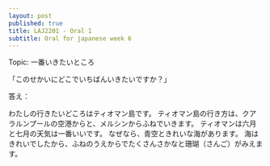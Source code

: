 ```yaml
---
layout: post
published: true
title: LAJ2201 - Oral 1
subtitle: Oral for japanese week 6
---
```

Topic: 一番いきたいところ


「このせかいにどこでいちばんいきたいですか？」

答え：

わたしの行きたいどころはティオマン島です。
ティオマン島の行き方は、クアラルンプールの空港からと、メルシンからふねでいきます。
ティオマンは六月と七月の天気は一番いいです。
なぜなら、青空ときれいな海があります。
海はきれいでしたから、ふねのうえからでたくさんさかなと珊瑚（さんご）がみえます。
